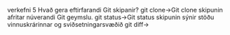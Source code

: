 verkefni 5
Hvað gera eftirfarandi Git skipanir? 
git clone->Git clone skipunin afritar núverandi Git geymslu.
git status->Git status skipunin sýnir stöðu vinnuskrárinnar og sviðsetningarsvæðið
git diff->